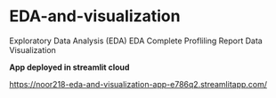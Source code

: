 # EDA-and-visualization

Exploratory Data Analysis (EDA)
EDA Complete Profliling Report
Data Visualization

**App deployed in streamlit cloud**

https://noor218-eda-and-visualization-app-e786q2.streamlitapp.com/
